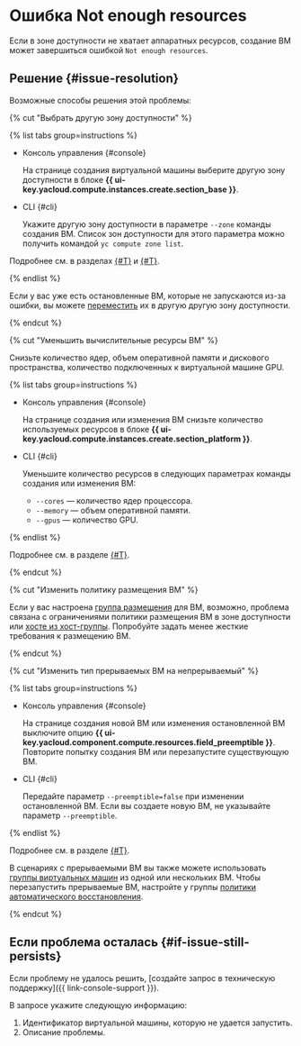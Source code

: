 # Ошибка Not enough resources

Если в зоне доступности не хватает аппаратных ресурсов, создание ВМ может завершиться ошибкой `Not enough resources`.

## Решение {#issue-resolution}

Возможные способы решения этой проблемы:

{% cut "Выбрать другую зону доступности" %}

{% list tabs group=instructions %}

- Консоль управления {#console}

  На странице создания виртуальной машины выберите другую зону доступности в блоке **{{ ui-key.yacloud.compute.instances.create.section_base }}**.

- CLI {#cli}

  Укажите другую зону доступности в параметре `--zone` команды создания ВМ. Список зон доступности для этого параметра можно получить командой `yc compute zone list`.

Подробнее см. в разделах [{#T}](../operations/vm-create/create-linux-vm.md) и [{#T}](../operations/vm-control/vm-update.md).

{% endlist %}

Если у вас уже есть остановленные ВМ, которые не запускаются из-за ошибки, вы можете [переместить](../operations/vm-control/vm-change-zone.md) их в другую другую зону доступности.

{% endcut %}

{% cut "Уменьшить вычислительные ресурсы ВМ" %}

Снизьте количество ядер, объем оперативной памяти и дискового пространства, количество подключенных к виртуальной машине GPU.

{% list tabs group=instructions %}

- Консоль управления {#console}

  На странице создания или изменения ВМ снизьте количество используемых ресурсов в блоке **{{ ui-key.yacloud.compute.instances.create.section_platform }}**.

- CLI {#cli}

  Уменьшите количество ресурсов в следующих параметрах команды создания или изменения ВМ:

  * `--cores` — количество ядер процессора.
  * `--memory` — объем оперативной памяти.
  * `--gpus` — количество GPU.

{% endlist %}

Подробнее см. в разделе [{#T}](../operations/vm-control/vm-update-resources.md).

{% endcut %}

{% cut "Изменить политику размещения ВМ" %}

Если у вас настроена [группа размещения](../concepts/placement-groups.md) для ВМ, возможно, проблема связана с ограничениями политики размещения ВМ в зоне доступности или [хосте из хост-группы](../concepts/dedicated-host.md#bind-vm). Попробуйте задать менее жесткие требования к размещению ВМ.

{% endcut %}

{% cut "Изменить тип прерываемых ВМ на непрерываемый" %}

{% list tabs group=instructions %}

- Консоль управления {#console}

  На странице создания новой ВМ или изменения остановленной ВМ выключите опцию **{{ ui-key.yacloud.component.compute.resources.field_preemptible }}**. Повторите попытку создания ВМ или перезапустите существующую ВМ.

- CLI {#cli}

  Передайте параметр `--preemptible=false` при изменении остановленной ВМ. Если вы создаете новую ВМ, не указывайте параметр `--preemptible`.

{% endlist %}

Подробнее см. в разделе [{#T}](../operations/vm-create/create-preemptible-vm.md#preemptible-to-regular).

В сценариях с прерываемыми ВМ вы также можете использовать [группы виртуальных машин](../concepts/instance-groups/index.md) из одной или нескольких ВМ. Чтобы перезапустить прерываемые ВМ, настройте у группы [политики автоматического восстановления](../concepts/instance-groups/autohealing.md).

{% endcut %}

## Если проблема осталась {#if-issue-still-persists}

Если проблему не удалось решить, [создайте запрос в техническую поддержку]({{ link-console-support }}).

В запросе укажите следующую информацию:

1. Идентификатор виртуальной машины, которую не удается запустить.
2. Описание проблемы.
